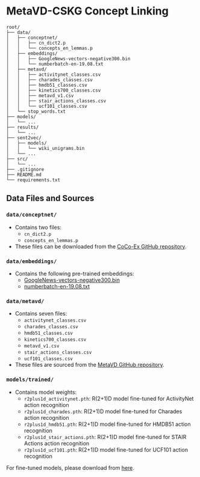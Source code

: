 # MetaVD-CSKG Concept Linking

```text
root/
├── data/
│   ├── conceptnet/
│   │   ├── cn_dict2.p
│   │   └── concepts_en_lemmas.p
│   ├── embeddings/
│   │   ├── GoogleNews-vectors-negative300.bin
│   │   └── numberbatch-en-19.08.txt
│   ├── metavd/
│   │   ├── activitynet_classes.csv
│   │   ├── charades_classes.csv
│   │   ├── hmdb51_classes.csv
│   │   ├── kinetics700_classes.csv
│   │   ├── metavd_v1.csv
│   │   ├── stair_actions_classes.csv
│   │   └── ucf101_classes.csv
│   └── stop_words.txt
├── models/
│   └── ...
├── results/
│   └── ...
├── sent2vec/
│   ├── models/
│   │   └── wiki_unigrams.bin
│   └── ...
├── src/
│   └── ...
├── .gitignore
├── README.md
└── requirements.txt
```

## Data Files and Sources

### `data/conceptnet/`

- Contains two files:
  - `cn_dict2.p`
  - `concepts_en_lemmas.p`
- These files can be downloaded from the [CoCo-Ex GitHub repository](https://github.com/Heidelberg-NLP/CoCo-Ex).

### `data/embeddings/`

- Contains the following pre-trained embeddings:
  - [GoogleNews-vectors-negative300.bin](https://drive.google.com/file/d/0B7XkCwpI5KDYNlNUTTlSS21pQmM/edit?resourcekey=0-wjGZdNAUop6WykTtMip30g)
  - [numberbatch-en-19.08.txt](https://github.com/commonsense/conceptnet-numberbatch)

### `data/metavd/`

- Contains seven files:
  - `activitynet_classes.csv`
  - `charades_classes.csv`
  - `hmdb51_classes.csv`
  - `kinetics700_classes.csv`
  - `metavd_v1.csv`
  - `stair_actions_classes.csv`
  - `ucf101_classes.csv`
- These files are sourced from the [MetaVD GitHub repository](https://github.com/STAIR-Lab-CIT/metavd).

### `models/trained/`

- Contains model weights:
  - `r2plus1d_activitynet.pth`: R(2+1)D model fine-tuned for ActivityNet action recognition
  - `r2plus1d_charades.pth`: R(2+1)D model fine-tuned for Charades action recognition
  - `r2plus1d_hmdb51.pth`: R(2+1)D model fine-tuned for HMDB51 action recognition
  - `r2plus1d_stair_actions.pth`: R(2+1)D model fine-tuned for STAIR Actions action recognition
  - `r2plus1d_ucf101.pth`: R(2+1)D model fine-tuned for UCF101 action recognition
  <!-- - `trained/`: Fine-tuned models
    - `hmdb/`: Models fine-tuned on HMDB51
      - `r2plus1d_hmdb.pth`: R(2+1)D model fine-tuned for HMDB51 action recognition
    - `ucf101/`: Models fine-tuned on UCF101
      - `r2plus1d_ucf101.pth`: R(2+1)D model fine-tuned for UCF101 action recognition -->

For fine-tuned models, please download from [here](https://drive.google.com/drive/folders/16NvVAkQhy7VYdggQZAu85R8FUXjXEQJC?usp=drive_link).
